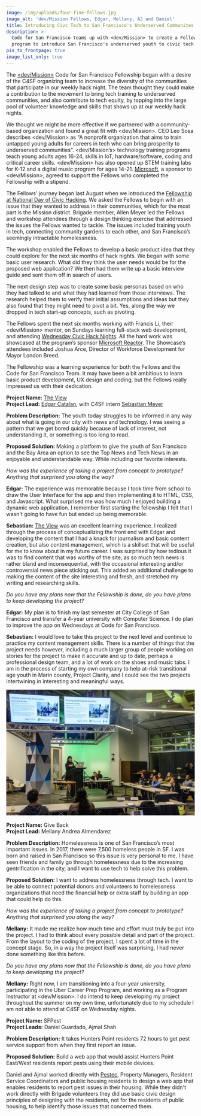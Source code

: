 ```yaml
---
image: /img/uploads/four-fine-fellows.jpg
image_alt: 'dev/Mission Fellows, Edgar, Mellany, AJ and Daniel'
title: Introducing Civc Tech to San Francisco's Underserved Communites
description: >-
  Code for San Francisco teams up with <dev/Mission> to create a Fellowship
  program to introduce San Francisco's underserved youth to civic tech.
pin_to_frontpage: true
image_list_only: true
---
```

The [<dev/Mission>](http://devmission.org/) Code for San Francisco Fellowship began with a desire of the C4SF organizing team to increase the diversity of the communities that participate in our weekly hack night. The team thought they could make a contribution to the movement to bring tech training to underserved communities, and also contribute to tech equity, by tapping into the large pool of volunteer knowledge and skills that shows up at our weekly hack nights. 

We thought we might be more effective if we partnered with a community-based organization and found a great fit with <dev/Mission>. CEO Leo Sosa describes <dev/Mission> as “A nonprofit organization that aims to train untapped young adults for careers in tech who can bring prosperity to underserved communities”. <dev/Mission’s> technology training programs teach young adults ages 16-24, skills in IoT, hardware/software, coding and critical career skills. <dev/Mission> has also opened up STEM training labs for K-12 and a digital music program for ages 14-21. [Microsoft](https://blogs.microsoft.com/bayarea/), a sponsor to <dev/Mission>, agreed to support the Fellows who completed the Fellowship with a stipend. 

The Fellows’ journey began last August when we introduced the [Fellowship at National Day of Civic Hacking](https://codeforsanfrancisco.org/2018/09/16/dev-mission-and-c4sf-launch-fellowship-program-at-national-day-of-civic-hacking/). We asked the Fellows to begin with an issue that they wanted to address in their communities, which for the most part is the Mission district. Brigade member, Allen Meyer led the Fellows and workshop attendees through a design thinking exercise that addressed the issues the Fellows wanted to tackle. The issues included training youth in tech, connecting community gardens to each other, and San Francisco’s seemingly intractable homelessness. 

The workshop enabled the Fellows to develop a basic product idea that they could explore for the next six months of hack nights. We began with some basic user research. What did they think the user needs would be for the proposed web application? We then had them write up a basic interview guide and sent them off in search of users. 

The next design step was to create some basic personas based on who they had talked to and what they had learned from those interviews. The research helped them to verify their initial assumptions and ideas but they also found that they might need to pivot a bit. Yes, along the way we dropped in tech start-up concepts, such as pivoting.  

The Fellows spent the next six months working with Francis Li, their <dev/Mission> mentor, on Sundays learning full-stack web development, and attending [Wednesday Civic Hack Nights](https://www.meetup.com/Code-for-San-Francisco-Civic-Hack-Night/). All the hard work was showcased at the program’s sponsor [Microsoft Reactor](https://developer.microsoft.com/en-us/reactor/#ReactorSF). The Showcase’s attendees included Joshua Arce, Director of Workforce Development for Mayor London Breed. 

The Fellowship was a learning experience for both the Fellows and the Code for San Francisco Team. It may have been a bit ambitious to learn basic product development, UX design and coding, but the Fellows really impressed us with their dedication. 

**Project Name:** [The View](http://sfviews.org/)  \
**Project Lead:** [Edgar Catalan](https://www.linkedin.com/in/edgarcatalan10/), with C4SF intern [Sebastian Meyer](https://www.linkedin.com/in/sebastian-meyer-95a03a188/) 

**Problem Description:** The youth today struggles to be informed in any way about what is going in our city with news and technology. I was seeing a pattern that we get bored quickly because of lack of interest, not understanding it, or something is too long to read.  

**Proposed Solution:** Making a platform to give the youth of San Francisco and the Bay Area an option to see the Top News and Tech News in an enjoyable and understandable way. While including our favorite interests. 

_How was the experience of taking a project from concept to prototype? Anything that surprised you along the way?_  

**Edgar:** The experience was memorable because I took time from school to draw the User Interface for the app and then implementing it to HTML, CSS, and Javascript. What surprised me was how much I enjoyed building a dynamic web application. I remember first starting the fellowship I felt that I wasn't going to have fun but ended up being memorable. 

**Sebastian:** [The View](http://sfviews.org/) was an excellent learning experience. I realized through the process of conceptualizing the front end with Edgar and developing the content that I had a knack for journalism and basic content creation, but also content management, which is a skillset that will be useful for me to know about in my future career. I was surprised by how tedious it was to find content that was worthy of the site, as so much tech news is rather bland and inconsequential, with the occasional interesting and/or controversial news piece sticking out. This added an additional challenge to making the content of the site interesting and fresh, and stretched my writing and researching skills. 

_Do you have any plans now that the Fellowship is done, do you have plans to keep developing the project?_  

**Edgar:** My plan is to finish my last semester at City College of San Francisco and transfer a 4-year university with Computer Science. I do plan to improve the app on Wednesdays at Code for San Francisco. 

**Sebastian:** I would love to take this project to the next level and continue to practice my content management skills. There is a number of things that the project needs however, including a much larger group of people working on stories for the project to make it accurate and up to date, perhaps a professional design team, and a lot of work on the shoes and music tabs. I am in the process of starting my own company to help at-risk transitional age youth in Marin county, Project Clarity, and I could see the two projects intertwining in interesting and meaningful ways. 

![Mellany presents her Fellowship project at Microsoft's Reactor event space.](/img/uploads/mellany-presents.jpg "Mellany presents her Fellowship project at Microsoft's Reactor.")

**Project Name:** Give Back\
**Project Lead:** Mellany Andrea Almendarez 

**Problem Description:** Homelessness is one of San Francisco’s most important issues. In 2017, there were 7,500 homeless people in SF. I was born and raised in San Francisco so this issue is very personal to me. I have seen friends and family go through homelessness due to the increasing gentrification in the city, and I want to use tech to help solve this problem.  

**Proposed Solution:** I want to address homelessness through tech. I want to be able to connect potential donors and volunteers to homelessness organizations that need the financial help or extra staff by building an app that could help do this. 

_How was the experience of taking a project from concept to prototype? Anything that surprised you along the way?_  

**Mellany:** It made me realize how much time and effort must truly be put into the project. I had to think about every possible detail and part of the project. From the layout to the coding of the project, I spent a lot of time in the concept stage. So, in a way the project itself was surprising, I had never done something like this before. 

_Do you have any plans now that the Fellowship is done, do you have plans to keep developing the project?_  

**Mellany:** Right now, I am transitioning into a four-year university, participating in the Uber Career Prep Program, and working as a Program Instructor at <dev/Mission>. I do intend to keep developing my project throughout the summer on my own time, unfortunately due to my schedule I am not able to attend at C4SF on Wednesday nights. 

**Project Name:** SFPest\
**Project Leads:** Daniel Guardado, Ajmal Shah 

**Problem Description:**  It takes Hunters Point residents 72 hours to get pest service support from when they first report an issue. 

**Proposed Solution:** Build a web app that would assist Hunters Point East/West residents report pests using their mobile devices. 

Daniel and Ajmal worked directly with [Pestec](https://www.pestec.com/), Property Managers, Resident Service Coordinators and public housing residents to design a web app that enables residents to report pest issues in their housing. While they didn't work directly with Brigade volunteers they did use basic civic design principles of designing with the residents, not for the residents of public housing, to help identify those issues that concerned them.
